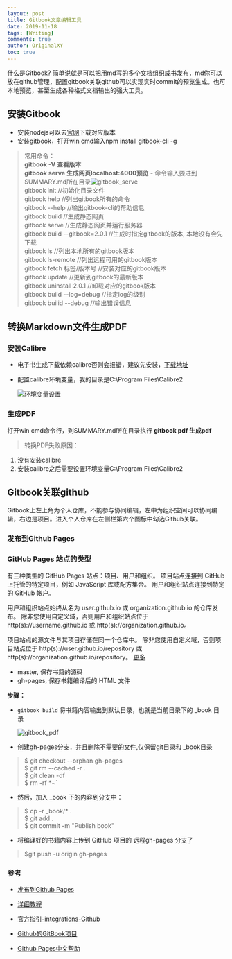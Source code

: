 ```yaml
---
layout: post
title: Gitbook文章编辑工具
date: 2019-11-18
tags: [Writing]
comments: true
author: OriginalXY
toc: true
---
```


什么是Gitbook? 简单说就是可以把用md写的多个文档组织成书发布，md你可以放在github管理，配置gitbook关联github可以实现实时commit的预览生成。也可本地预览，甚至生成各种格式文档输出的强大工具。

<!-- more -->

## 安装Gitbook
* 安装nodejs可以去[官网](http://nodejs.cn/download/)下载对应版本  
*  安装gitbook，打开win cmd输入npm install gitbook-cli -g   
> 常用命令：  
> **gitbook -V 查看版本**    
> **gitbook serve 生成网页localhost:4000预览** - 命令输入要进到SUMMARY.md所在目录![gitbook_serve](https://cdn.jsdelivr.net/gh/OriginalXY/originalxy.github.io/images/2019-11-18-gitbook_tool/gitbook_serve.png)    
> gitbook init //初始化目录文件   
> gitbook help //列出gitbook所有的命令   
> gitbook --help //输出gitbook-cli的帮助信息   
> gitbook build //生成静态网页   
> gitbook serve //生成静态网页并运行服务器  
> gitbook build --gitbook=2.0.1 //生成时指定gitbook的版本, 本地没有会先下载  
> gitbook ls //列出本地所有的gitbook版本  
> gitbook ls-remote //列出远程可用的gitbook版本  
> gitbook fetch 标签/版本号 //安装对应的gitbook版本  
> gitbook update //更新到gitbook的最新版本  
> gitbook uninstall 2.0.1 //卸载对应的gitbook版本  
> gitbook build --log=debug //指定log的级别  
> gitbook builid --debug //输出错误信息  

## 转换Markdown文件生成PDF

### 安装Calibre 
* 电子书生成下载依赖calibre否则会报错，建议先安装，[下载地址](https://calibre-ebook.com/download)
* 配置calibre环境变量，我的目录是C:\Program Files\Calibre2

  ![环境变量设置](https://cdn.jsdelivr.net/gh/OriginalXY/originalxy.github.io/images/2019-11-18-gitbook_tool/环境变量设置.png)

### 生成PDF

打开win cmd命令行，到SUMMARY.md所在目录执行 **gitbook pdf 生成pdf**    
> 转换PDF失败原因：
1. 没有安装calibre
2. 安装calibre之后需要设置环境变量C:\Program Files\Calibre2   

## Gitbook关联github

Gitbook上左上角为个人仓库，不能参与协同编辑，左中为组织空间可以协同编辑，右边是项目。进入个人仓库在左侧栏第六个图标中勾选Github关联。

### 发布到Github Pages
### GitHub Pages 站点的类型
有三种类型的 GitHub Pages 站点：项目、用户和组织。 项目站点连接到 GitHub 上托管的特定项目，例如 JavaScript 库或配方集合。 用户和组织站点连接到特定的 GitHub 帐户。

用户和组织站点始终从名为 user.github.io 或 organization.github.io 的仓库发布。 除非您使用自定义域，否则用户和组织站点位于 http(s)://username.github.io 或 http(s)://organization.github.io。

项目站点的源文件与其项目存储在同一个仓库中。 除非您使用自定义域，否则项目站点位于 http(s)://user.github.io/repository 或 http(s)://organization.github.io/repository。
[更多](https://help.github.com/cn/github/working-with-github-pages/about-github-pages)

- master, 保存书籍的源码
- gh-pages, 保存书籍编译后的 HTML 文件   

**步骤：**

- `gitbook build` 将书籍内容输出到默认目录，也就是当前目录下的 _book 目录

  ![gitbook_pdf](https://cdn.jsdelivr.net/gh/OriginalXY/originalxy.github.io/images/2019-11-18-gitbook_tool/gitbook_pdf.png)

- 创建gh-pages分支，并且删除不需要的文件,仅保留git目录和 _book目录
> $ git checkout --orphan gh-pages   
$ git rm --cached -r .  
$ git clean -df  
$ rm -rf *~`
- 然后，加入 _book 下的内容到分支中：
> $ cp -r _book/* .  
$ git add .  
$ git commit -m "Publish book"  
- 将编译好的书籍内容上传到 GitHub 项目的 远程gh-pages 分支了
> $git push -u origin gh-pages


### 参考

- [发布到Github Pages](http://www.chengweiyang.cn/gitbook/github-pages/README.html)

- [详细教程](https://jackchan1999.github.io/2017/05/01/gitbook/GitBook%E4%BD%BF%E7%94%A8%E6%95%99%E7%A8%8B/)  

- [官方指引-integrations-Github](https://docs.gitbook.com/integrations/github) 

- [Github的GitBook项目](https://github.com/GitbookIO/gitbook/blob/master/docs/setup.md)  

- [Github Pages中文帮助](https://help.github.com/cn/github/working-with-github-pages/about-github-pages)